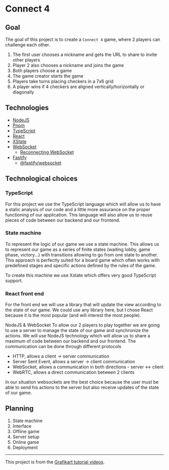 # Connect 4

## Goal

The goal of this project is to create a `Connect 4` game, where 2 players can challenge each other.

1. The first user chooses a nickname and gets the URL to share to invite other players
2. Player 2 also chooses a nickname and joins the game
3. Both players choose a game
4. The game creator starts the game
5. Players take turns placing checkers in a 7x6 grid
6. A player wins if 4 checkers are aligned vertically/horizontally or diagonally

## Technologies

- [NodeJS](https://nodejs.org/)
- [Pnpm](https://pnpm.io/)
- [TypeScript](https://www.typescriptlang.org/)
- [React](https://reactjs.org/)
- [XState](https://xstate.js.org/)
- [WebSocket](https://developer.mozilla.org/en-US/docs/Web/API/WebSocket)
    - [Reconnecting WebSocket](https://www.npmjs.com/package/reconnecting-websocket)
- [Fastify](https://www.fastify.io/)
    - [@fastify/websocket](https://www.npmjs.com/package/@fastify/websocket)

## Technological choices

### TypeScript

For this project we use the TypeScript language which will allow us to have a static
analysis of our code and a little more assurance on the proper functioning of our application. This language will
also allow us to reuse pieces of code between our backend and our frontend.

### State machine

To represent the logic of our game we use a state machine. This allows us to represent our game as a series of
finite states (waiting lobby, game phase, victory...) with transitions allowing to go from one state to another. This
approach is perfectly suited for a board game which often works with predefined stages and specific actions defined by
the rules of the game.

To create this machine we use Xstate which offers very good TypeScript support.

### React front end

For the front end we will use a library that will update the view according to the state of our game. We could use any
library here, but I chose React because it is the most popular (and will interest the most people).

NodeJS & WebSocket
To allow our 2 players to play together we are going to use a server to manage the state of our game and synchronize the
actions. We will use NodeJS technology which will allow us to share a maximum of code between our backend and our
frontend. The communication can be done through different protocols

- HTTP, allows a client -> server communication
- Server Sent Event, allows a server -> client communication
- WebSocket, allows a communication in both directions - server <-> client
- WebRTC, allows a direct communication between 2 clients

In our situation websockets are the best choice because the user must be able to send his actions to the server but also
receive updates of the state of our game.

## Planning

1. State machine
2. Interface
3. Offline game
4. Server setup
5. Online game
6. Deployment

--- 

This project is from the [Grafikart tutorial videos](https://grafikart.fr/formations/puissance-4-websocket).
